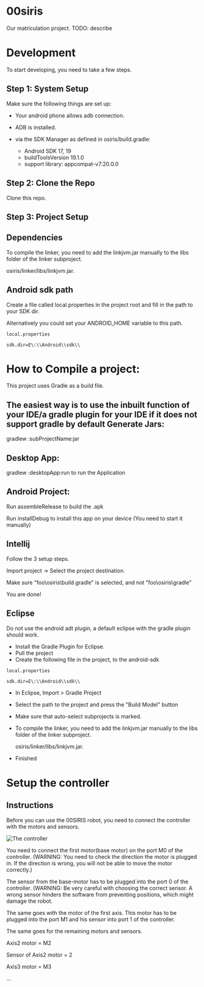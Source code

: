 00siris
======

Our matriculation project. TODO: describe

Development
===========
To start developing, you need to take a few steps.

Step 1: System Setup
--------------------
Make sure the following things are set up:
- Your android phone allows adb connection.
- ADB is installed.

- via the SDK Manager as defined in osiris/build.gradle:
    - Android SDK 17, 19
    - buildToolsVersion 19.1.0
    - support library: appcompat-v7:20.0.0
    
Step 2: Clone the Repo
----------------------

Clone this repo.


Step 3: Project Setup
---------------------

Dependencies
------------
To compile the linker, you need to add the linkjvm.jar manually to the libs folder of the linker subproject.

osiris/linker/libs/linkjvm.jar.

Android sdk path
----------------
Create a file called local.properties in the project root and fill in the path to your SDK dir.

Alternatively you could set your ANDROID_HOME variable to this path.

`local.properties`

```
sdk.dir=E\:\\Android\\sdk\\
```

How to Compile a project:
=========================
This project uses Gradle as a build file.

The easiest way is to use the inbuilt function of your IDE/a gradle plugin for your IDE if it does not support gradle by default
Generate Jars:
--------------
gradlew :subProjectName:jar

Desktop App:
------------

gradlew :desktopApp:run to run the Application

Android Project:
----------------

Run assembleRelease to build the .apk

Run installDebug to install this app on your device (You need to start it manually)


Intellij
--------

Follow the 3 setup steps.

Import project -> Select the project destination.

Make sure "foo\osiris\build.gradle" is selected, and not "foo\osiris\gradle"

You are done!

Eclipse
--------
Do not use the android adt plugin, a default eclipse with the gradle plugin should work.

- Install the Gradle Plugin for Eclipse.
- Pull the project
- Create the following file in the project, to the android-sdk

`local.properties`

```
sdk.dir=E\:\\Android\\sdk\\
```
- In Eclipse, Import > Gradle Project
- Select the path to the project and press the "Build Model" button
- Make sure that auto-select subprojects is marked.
- To compile the linker, you need to add the linkjvm.jar manually to the libs folder of the linker subproject.

    osiris/linker/libs/linkjvm.jar.
    
- Finished


Setup the controller
===========

Instructions
------------

Before you can use the 00SIRIS robot, you need to connect the controller with the motors and sensors.

![The controller](http://i.imgur.com/XYklObC.png "The controller")

You need to connect the first motor(base motor) on the port M0 of the controller.
(WARNING: You need to check the direction the motor is plugged in. If the direction is wrong, you will not be able to move the motor correctly.)

The sensor from the base-motor has to be plugged into the port 0 of the controller.
(WARNING: Be very careful with choosing the correct sensor. A wrong sensor hinders the software from preventing positions, which might damage the robot.

The same goes with the motor of the first axis. This motor has to be plugged into the port M1 and his sensor into port 1 of the controller.

The same goes for the remaining motors and sensors.

Axis2 motor = M2

Sensor of Axis2 motor = 2

Axis3 motor = M3

...
